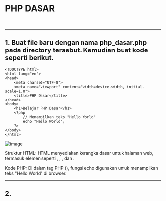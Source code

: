 <h1>PHP DASAR</h1>
<br> <hr>

<h2>1. Buat file baru dengan nama php_dasar.php pada directory tersebut. Kemudian buat kode seperti berikut.</h2>

    <!DOCTYPE html>
    <html lang="en">
    <head>
        <meta charset="UTF-8">
        <meta name="viewport" content="width=device-width, initial-scale=1.0">
        <title>PHP Dasar</title>
    </head>
    <body>
        <h1>Belajar PHP Dasar</h1>
        <?php
            // Menampilkan teks "Hello World"
            echo "Hello World";
        ?>
    </body>
    </html>

    
![image](https://github.com/user-attachments/assets/a0069d17-4da2-407b-8e3d-0120378be7f8)


Struktur HTML: HTML menyediakan kerangka dasar untuk halaman web, termasuk elemen seperti <!DOCTYPE html>, <html>, <head>, dan <body>.

Kode PHP: Di dalam tag PHP (<?php ?>), fungsi echo digunakan untuk menampilkan teks "Hello World" di browser.
<br> <hr>

<h2>2. </h2>

    
